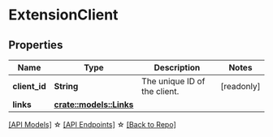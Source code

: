 # ExtensionClient

## Properties

Name | Type | Description | Notes
------------ | ------------- | ------------- | -------------
**client_id** | **String** | The unique ID of the client. | [readonly]
**links** | [**crate::models::Links**](Links.md) |  | 

[[API Models]](./README.md#documentation-for-models) ☆ [[API Endpoints]](./README.md#documentation-for-api-endpoints) ☆ [[Back to Repo]](./README.md)


